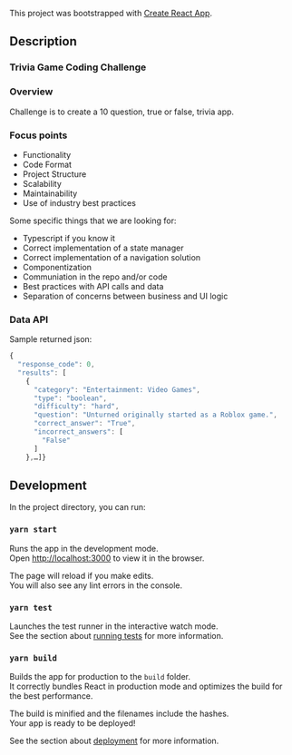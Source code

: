This project was bootstrapped with [Create React App](https://github.com/facebook/create-react-app).

## Description

### Trivia Game Coding Challenge

### Overview

Challenge is to create a 10 question, true or false, trivia app.

### Focus points

- Functionality
- Code Format
- Project Structure
- Scalability
- Maintainability
- Use of industry best practices

Some specific things that we are looking for:

- Typescript if you know it
- Correct implementation of a state manager
- Correct implementation of a navigation solution
- Componentization
- Communiation in the repo and/or code
- Best practices with API calls and data
- Separation of concerns between business and UI logic

### Data API

Sample returned json:

```javascript
{
  "response_code": 0,
  "results": [
    {
      "category": "Entertainment: Video Games",
      "type": "boolean",
      "difficulty": "hard",
      "question": "Unturned originally started as a Roblox game.",
      "correct_answer": "True",
      "incorrect_answers": [
        "False"
      ]
    },…]}
```

## Development

In the project directory, you can run:

### `yarn start`

Runs the app in the development mode.<br />
Open [http://localhost:3000](http://localhost:3000) to view it in the browser.

The page will reload if you make edits.<br />
You will also see any lint errors in the console.

### `yarn test`

Launches the test runner in the interactive watch mode.<br />
See the section about [running tests](https://facebook.github.io/create-react-app/docs/running-tests) for more information.

### `yarn build`

Builds the app for production to the `build` folder.<br />
It correctly bundles React in production mode and optimizes the build for the best performance.

The build is minified and the filenames include the hashes.<br />
Your app is ready to be deployed!

See the section about [deployment](https://facebook.github.io/create-react-app/docs/deployment) for more information.

